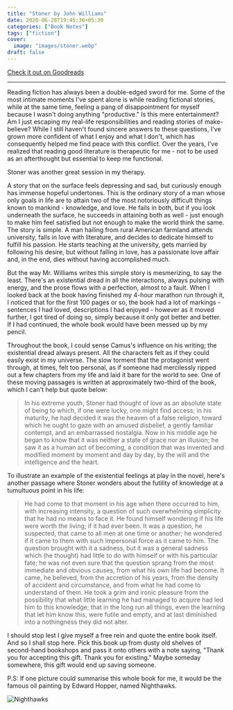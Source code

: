 ```yaml
---
title: "Stoner by John Williams"
date: 2020-06-28T19:45:36+05:30
categories: ["Book Notes"]
tags: ["fiction"]
cover:
  image: "images/stoner.webp"
draft: false
---
```


[Check it out on Goodreads](https://www.goodreads.com/review/show/1389128822)

----------------------------

Reading fiction has always been a double-edged sword for me. Some of the most intimate moments I've spent alone is while reading fictional stories, while at the same time, feeling a pang of disappointment for myself because I wasn't doing anything "productive." Is this mere entertainment? Am I just escaping my real-life responsibilities and reading stories of make-believe? While I still haven't found sincere answers to these questions, I've grown more confident of what I enjoy and what I don't, which has consequently helped me find peace with this conflict. Over the years, I've realized that reading good literature is therapeutic for me - not to be used as an afterthought but essential to keep me functional.

Stoner was another great session in my therapy.

A story that on the surface feels depressing and sad, but curiously enough has immense hopeful undertones. This is the ordinary story of a man whose only goals in life are to attain two of the most notoriously difficult things known to mankind - knowledge, and love. He fails in both, but if you look underneath the surface, he succeeds in attaining both as well - just enough to make him feel satisfied but not enough to make the world think the same. The story is simple. A man hailing from rural American farmland attends university, falls in love with literature, and decides to dedicate himself to fulfill his passion. He starts teaching at the university, gets married by following his desire, but without falling in love, has a passionate love affair and, in the end, dies without having accomplished much. 

But the way Mr. Williams writes this simple story is mesmerizing, to say the least. There's an existential dread in all the interactions, always pulsing with energy, and the prose flows with a perfection, almost to a fault. When I looked back at the book having finished my 4-hour marathon run through it, I noticed that for the first 100 pages or so, the book had a lot of markings - sentences I had loved, descriptions I had enjoyed - however as it moved further, I got tired of doing so, simply because it only got better and better. If I had continued, the whole book would have been messed up by my pencil. 

Throughout the book, I could sense Camus's influence on his writing; the existential dread always present. All the characters felt as if they could easily exist in my universe. The slow torment that the protagonist went through, at times, felt too personal, as if someone had mercilessly ripped out a few chapters from my life and laid it bare for the world to see. One of these moving passages is written at approximately two-third of the book, which I can't help but quote below:

> In his extreme youth, Stoner had thought of love as an absolute state of being to which, if one were lucky, one might find access; in his maturity, he had decided it was the heaven of a false religion, toward which he ought to gaze with an amused disbelief, a gently familiar contempt, and an embarrassed nostalgia. Now in his middle age he began to know that it was neither a state of grace nor an illusion; he saw it as a human act of becoming, a condition that was invented and modified moment by moment and day by day, by the will and the intelligence and the heart.

To illustrate an example of the existential feelings at play in the novel, here's another passage where Stoner wonders about the futility of knowledge at a tumultuous point in his life:

> He had come to that moment in his age when there occurred to him, with increasing intensity, a question of such overwhelming simplicity that he had no means to face it. He found himself wondering if his life were worth the living; if it had ever been. It was a question, he suspected, that came to all men at one time or another; he wondered if it came to them with such impersonal force as it came to him. The question brought with it a sadness, but it was a general sadness which (he thought) had little to do with himself or with his particular fate; he was not even sure that the question sprang from the most immediate and obvious causes, from what his own life had become. It came, he believed, from the accretion of his years, from the density of accident and circumstance, and from what he had come to understand of them. He took a grim and ironic pleasure from the possibility that what little learning he had managed to acquire had led him to this knowledge; that in the long run all things, even the learning that let him know this, were futile and empty, and at last diminished into a nothingness they did not alter.

I should stop lest I give myself a free rein and quote the entire book itself. And so I shall stop here. Pick this book up from dusty old shelves of second-hand bookshops and pass it onto others with a note saying, "Thank you for accepting this gift. Thank you for existing." Maybe someday somewhere, this gift would end up saving someone.

P.S: If one picture could summarise this whole book for me, it would be the famous oil painting by Edward Hopper, named Nighthawks.

![Nighthawks](/images/nighthawks.jpg)
